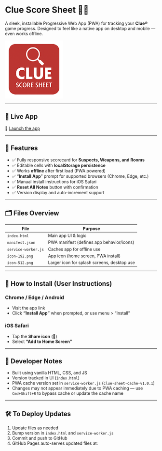 # Clue Score Sheet 🕵️‍♀️

A sleek, installable Progressive Web App (PWA) for tracking your **Clue®** game progress. Designed to feel like a native app on desktop and mobile — even works offline.

![screenshot](./icon-192.png)

---

## 🚀 Live App

🔗 [Launch the app](https://ybarrap.github.io/clue-scorecard/)

---

## 🧩 Features

- ✅ Fully responsive scorecard for **Suspects, Weapons, and Rooms**
- ✅ Editable cells with **localStorage persistence**
- ✅ Works **offline** after first load (PWA powered)
- ✅ “**Install App**” prompt for supported browsers (Chrome, Edge, etc.)
- ✅ Manual install instructions for iOS Safari
- ✅ **Reset All Notes** button with confirmation
- ✅ Version display and auto-increment support

---

## 🗂 Files Overview

| File               | Purpose                                      |
|--------------------|----------------------------------------------|
| `index.html`       | Main app UI & logic                          |
| `manifest.json`    | PWA manifest (defines app behavior/icons)    |
| `service-worker.js`| Caches app for offline use                   |
| `icon-192.png`     | App icon (home screen, PWA install)          |
| `icon-512.png`     | Larger icon for splash screens, desktop use  |

---

## 📲 How to Install (User Instructions)

### Chrome / Edge / Android
- Visit the app link
- Click **“Install App”** when prompted, or use menu > “Install”

### iOS Safari
- Tap the **Share icon** (🧭)
- Select **“Add to Home Screen”**

---

## 🧪 Developer Notes

- Built using vanilla HTML, CSS, and JS
- Version tracked in UI (`index.html`)
- PWA cache version set in `service-worker.js` (`clue-sheet-cache-v1.0.1`)
- Changes may not appear immediately due to PWA caching — use `Cmd+Shift+R` to bypass cache or update the cache name

---

## 🛠 To Deploy Updates

1. Update files as needed
2. Bump version in `index.html` and `service-worker.js`
3. Commit and push to GitHub
4. GitHub Pages auto-serves updated files at:
